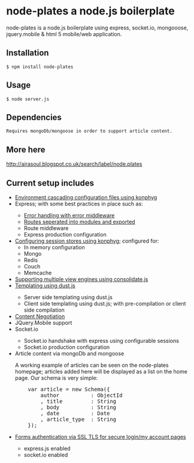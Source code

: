 # node-plates a node.js boilerplate

node-plates is a node.js boilerplate using express, socket.io, mongooose, jquery.mobile & html 5 mobile/web application.

## Installation

    $ npm install node-plates



## Usage

    $ node server.js


## Dependencies

    Requires mongoDb/mongoose in order to support article content.

## More here

http://airasoul.blogspot.co.uk/search/label/node.plates



## Current setup includes

<ul>
<li><a href="http://airasoul.blogspot.co.uk/2012/03/nodeplates-cascading-configuration.html">Environment cascading configuration files using konphyg</a></li>
<li>Express; with some best practices in place such as: </li>
<ul>
<li><a href="http://airasoul.blogspot.co.uk/2012/03/nodeplates-configuring-error-handlers.html">Error handling with error middleware</a></li>
<li><a href="http://airasoul.blogspot.co.uk/2012/03/nodeplates-seperate-routes-into-modules.html">Routes seperated into modules and exported</a></li>
<li>Route middleware</li>
<li>Express production configuration</li>
</ul>
<li><a href="http://airasoul.blogspot.co.uk/2012/03/nodejs-boilerplate-configuring-session.html">Configuring session stores using konphyg</a>; configured for:
<ul>
  <li>In memory configuration</li>
  <li>Mongo</li>
  <li>Redis</li>
  <li>Couch</li>
  <li>Memcache</li>
</ul>

<li><a href="http://airasoul.blogspot.co.uk/2012/05/nodejs-boilerplate-client-side.html">Supporting multiple view engines using consolidate.js</a></li>

<li><a href="http://airasoul.blogspot.co.uk/2012/05/nodejs-boilerplate-client-side.html">Templating using dust.js</a></li>
<ul>
<li>Server side templating using dust.js</li>
<li>Client side templating using dust.js; with pre-compilation or client side compilation</li>
</ul>

<li><a href="http://airasoul.blogspot.co.uk/2012/05/nodejs-boilerplate-client-side.html">Content Negotiation</a></li>

<li>JQuery.Mobile support</li>

<li>Socket.io</li>
<ul>
<li>Socket.io handshake with express using configurable sessions</li>
<li>Socket.io production configuration</li>
</ul>

<li>Article content via mongoDb and mongoose</li>

A working example of articles can be seen on the node-plates homepage; articles added here will be displayed as a list on the home page.
Our schema is very simple:
<pre>
    var article = new Schema({
        author          : ObjectId
        , title         : String
        , body          : String
        , date          : Date
        , article_type  : String
    });
</pre>
<li><a href="http://airasoul.blogspot.co.uk/2012/06/nodejs-boilerplate-ssltls-with-express.html">Forms authentication via SSL TLS for secure login/my account pages</a></li>
<ul>
<li>express.js enabled</li>
<li>socket.io enabled</li>
</ul>
</ul>
